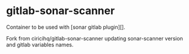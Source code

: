 gitlab-sonar-scanner
====================

Container to be used with [sonar gitlab plugin][].

Fork from ciricihq/gitlab-sonar-scanner updating sonar-scanner version and gitlab variables names. 


